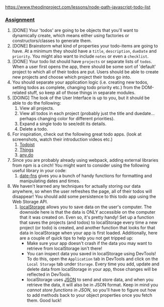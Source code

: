 https://www.theodinproject.com/lessons/node-path-javascript-todo-list


### [Assignment](https://www.theodinproject.com/lessons/node-path-javascript-todo-list#assignment)

1.  [DONE] Your 'todos' are going to be objects that you'll want to dynamically create, which means either using factories or constructors/classes to generate them.
2.  [DONE] Brainstorm what kind of properties your todo-items are going to have. At a minimum they should have a `title`, `description`, `dueDate` and `priority`. You might also want to include `notes` or even a `checklist`.
3.  [DONE] Your todo list should have `projects` or separate lists of `todos`. When a user first opens the app, there should be some sort of 'default' project to which all of their todos are put. Users should be able to create new projects and choose which project their todos go into.
4.  You should separate your application logic (i.e. creating new todos, setting todos as complete, changing todo priority etc.) from the DOM-related stuff, so keep all of those things in separate modules.
5.  [DOING] The look of the User Interface is up to you, but it should be able to do the following:
    1.  View all projects.
    2.  View all todos in each project (probably just the title and duedate... perhaps changing color for different priorities).
    3.  Expand a single todo to see/edit its details.
    4.  Delete a todo.
6.  For inspiration, check out the following great todo apps. (look at screenshots, watch their introduction videos etc.)
    1.  [Todoist](https://en.todoist.com/)
    2.  [Things](https://culturedcode.com/things/)
    3.  [any.do](https://www.any.do/)
7.  Since you are probably already using webpack, adding external libraries from npm is a cinch! You might want to consider using the following useful library in your code:
    1.  [date-fns](https://github.com/date-fns/date-fns) gives you a bunch of handy functions for formatting and manipulating dates and times.
8.  We haven't learned any techniques for actually storing our data anywhere, so when the user refreshes the page, all of their todos will disappear! You should add some persistence to this todo app using the Web Storage API.
    1.  [localStorage](https://developer.mozilla.org/en-US/docs/Web/API/Web_Storage_API/Using_the_Web_Storage_API) allows you to save data on the user's computer. The downside here is that the data is ONLY accessible on the computer that it was created on. Even so, it's pretty handy! Set up a function that saves the projects (and todos) to localStorage every time a new project (or todo) is created, and another function that looks for that data in localStorage when your app is first loaded. Additionally, here are a couple of quick tips to help you not get tripped up:
        -   Make sure your app doesn't crash if the data you may want to retrieve from localStorage isn't there!
        -   You can inspect data you saved in localStorage using DevTools! To do this, open the `Application` tab in DevTools and click on the `Local Storage` tab under `Storage`. Every time you add, update and delete data from localStorage in your app, those changes will be reflected in DevTools.
        -   localStorage uses [JSON](https://developer.mozilla.org/en-US/docs/Web/JavaScript/Reference/Global_Objects/JSON) to send and store data, and when you retrieve the data, it will also be in JSON format. Keep in mind you *cannot store functions in JSON*, so you'll have to figure out how to add methods back to your object properties once you fetch them. Good luck!